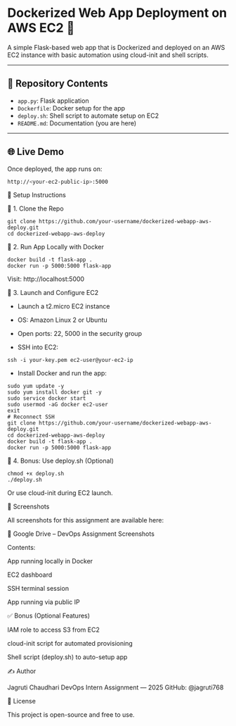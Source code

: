 # Dockerized Web App Deployment on AWS EC2 🚀

A simple Flask-based web app that is Dockerized and deployed on an AWS EC2 instance with basic automation using cloud-init and shell scripts.

---

## 📁 Repository Contents

- `app.py`: Flask application
- `Dockerfile`: Docker setup for the app
- `deploy.sh`: Shell script to automate setup on EC2
- `README.md`: Documentation (you are here)

---

## 🌐 Live Demo

Once deployed, the app runs on:

```bash
http://<your-ec2-public-ip>:5000
```

🚧 Setup Instructions

🔹 1. Clone the Repo
```
git clone https://github.com/your-username/dockerized-webapp-aws-deploy.git
cd dockerized-webapp-aws-deploy
```

🔹 2. Run App Locally with Docker
```
docker build -t flask-app .
docker run -p 5000:5000 flask-app
```


Visit: http://localhost:5000

🔹 3. Launch and Configure EC2

- Launch a t2.micro EC2 instance

- OS: Amazon Linux 2 or Ubuntu

- Open ports: 22, 5000 in the security group

- SSH into EC2:
```
ssh -i your-key.pem ec2-user@your-ec2-ip
```

- Install Docker and run the app:
```
sudo yum update -y
sudo yum install docker git -y
sudo service docker start
sudo usermod -aG docker ec2-user
exit
# Reconnect SSH
git clone https://github.com/your-username/dockerized-webapp-aws-deploy.git
cd dockerized-webapp-aws-deploy
docker build -t flask-app .
docker run -p 5000:5000 flask-app
```
🔹 4. Bonus: Use deploy.sh (Optional)
```
chmod +x deploy.sh
./deploy.sh
```

Or use cloud-init during EC2 launch.

📸 Screenshots

All screenshots for this assignment are available here:

📁 Google Drive – DevOps Assignment Screenshots

Contents:

App running locally in Docker

EC2 dashboard

SSH terminal session

App running via public IP

✅ Bonus (Optional Features)

 IAM role to access S3 from EC2

 cloud-init script for automated provisioning

 Shell script (deploy.sh) to auto-setup app

✍️ Author

Jagruti Chaudhari
DevOps Intern Assignment — 2025
GitHub: @jagruti768

📜 License

This project is open-source and free to use.
